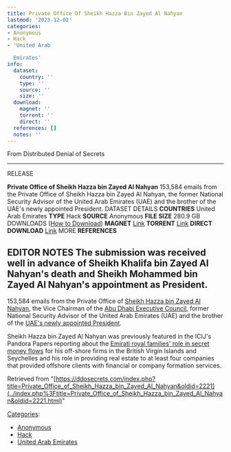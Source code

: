 ```yaml
---
title: Private Office Of Sheikh Hazza Bin Zayed Al Nahyan
lastmod: '2023-12-02'
categories:
- Anonymous
- Hack
- 'United Arab

  Emirates'
info:
  dataset:
    country: ''
    type: ''
    source: ''
    size: ''
  download:
    magnet: ''
    torrent: ''
    direct: ''
  references: []
  notes: ''
---
```




From Distributed Denial of Secrets

---
RELEASE

**Private Office of Sheikh Hazza bin Zayed Al Nahyan**
153,584 emails from the Private Office of Sheikh Hazza bin Zayed Al Nahyan, the former National Security Advisor of the United Arab Emirates (UAE) and the brother of the UAE's newly appointed President.
DATASET DETAILS
**COUNTRIES** United Arab Emirates
**TYPE** Hack
**SOURCE** Anonymous
**FILE SIZE** 280.9 GB
DOWNLOADS ([How to Download](Torrents.html "Torrents"))
**MAGNET** [Link](magnet:?xt=urn:btih:736dc83947778a9ba3c417254d8fefdeaf431248&dn=shbz.ae&tr=udp://9.rarbg.to:2920&tr=udp://tracker.opentrackr.org:1337&tr=udp://exodus.desync.com:6969)
**TORRENT** [Link](../images/d/d3/SHBZ.ae.torrent)
**DIRECT DOWNLOAD** [Link](https://data.ddosecrets.com/Private%20Office%20of%20Sheikh%20Hazza%20bin%20Zayed%20Al%20Nahyan/)
MORE
**REFERENCES**

**EDITOR NOTES**
The submission was received well in advance of Sheikh Khalifa bin Zayed Al Nahyan's death and Sheikh Mohammed bin Zayed Al Nahyan's appointment as President.
---

153,584 emails from the Private Office of [Sheikh Hazza bin Zayed Al
Nahyan](https://en.wikipedia.org/wiki/Hazza_bin_Zayed_Al_Nahyan "wikipedia:Hazza bin Zayed Al Nahyan"),
the Vice Chairman of the [Abu Dhabi Executive
Council](https://en.wikipedia.org/wiki/Abu_Dhabi_Executive_Council "wikipedia:Abu Dhabi Executive Council"),
former National Security Advisor of the United Arab Emirates (UAE) and
the brother of the [UAE's newly appointed
President](https://apnews.com/article/middle-east-dubai-united-arab-emirates-khalifa-bin-zayed-al-nahyan-558fae1df9945c18609f9c751d101cce).

Sheikh Hazza bin Zayed Al Nahyan was previously featured in the ICIJ's
Pandora Papers reporting about the [Emirati royal families' role in
secret money
flows](https://www.icij.org/investigations/pandora-papers/pandora-papers-reveal-emirati-royal-families-role-in-secret-money-flows/) for his off-shore firms in the British Virgin
Islands and Seychelles and his role in providing real estate to at least
four companies that provided offshore clients with financial or company
formation services.

Retrieved from
"[https://ddosecrets.com/index.php?title=Private_Office_of_Sheikh_Hazza_bin_Zayed_Al_Nahyan&oldid=2221](../index.php%3Ftitle=Private_Office_of_Sheikh_Hazza_bin_Zayed_Al_Nahyan&oldid=2221.html)"

[Categories](./Special:Categories.html "Special:Categories"):

- [Anonymous](./Category:Anonymous.html "Category:Anonymous")
- [Hack](./Category:Hack.html "Category:Hack")
- [United Arab
Emirates](./Category:United_Arab_Emirates.html "Category:United Arab Emirates")
